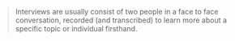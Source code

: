 >Interviews are usually consist of two people in a face to face conversation, recorded (and transcribed) to learn more about a specific topic or individual firsthand.

